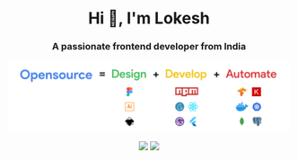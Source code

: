 <h1 align="center">Hi 👋, I'm Lokesh</h1>
<h3 align="center">A passionate frontend developer from India</h3>


<img src="https://github.com/lokeshsenthilkumar/lokeshsenthilkumar/blob/master/linkedin_banner.png" />
<p align="center">
  <img src="https://github-readme-stats.vercel.app/api?username=lokeshsenthilkumar&count_private=true&show_icons=true" height="170px">
  <img src="https://github-readme-stats.vercel.app/api/top-langs/?username=lokeshsenthilkumar&layout=compact" height="170px">
</p>

